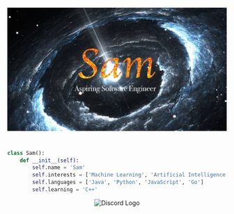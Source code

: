 ![Pulsar](/images/name.jpg)

<h1 style="text-align:center"></h1>

```py
class Sam():
    def __init__(self):
        self.name = 'Sam'
        self.interests = ['Machine Learning', 'Artificial Intelligence']
        self.languages = ['Java', 'Python', 'JavaScript', 'Go']
        self.learning = 'C++'
```

<p align="center">
    <img src="https://cdn4.iconfinder.com/data/icons/logos-and-brands/512/91_Discord_logo_logos-512.png" alt="Discord Logo" height=36/>
</p>